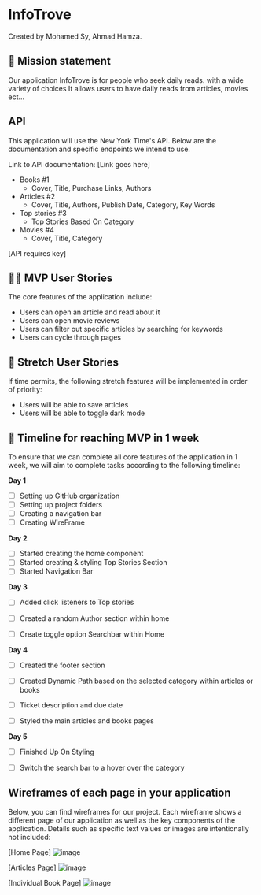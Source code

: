 # InfoTrove

Created by Mohamed Sy, Ahmad Hamza.

## 🚀 Mission statement

Our application InfoTrove is for people who seek daily reads. with a wide variety of choices It allows users to have daily reads from articles, movies ect...

## API

This application will use the New York Time's API. Below are the documentation and specific endpoints we intend to use.

Link to API documentation: [Link goes here]
- Books  #1
  - Cover, Title, Purchase Links, Authors
- Articles #2
  - Cover, Title, Authors, Publish Date, Category, Key Words
- Top stories #3
  - Top Stories Based On Category
- Movies #4
  - Cover, Title, Category

[API requires key]

## 👩‍💻 MVP User Stories

The core features of the application include:

- Users can open an article and read about it
- Users can open movie reviews
- Users can filter out specific articles by searching for keywords
- Users can cycle through pages

## 🤔 Stretch User Stories

If time permits, the following stretch features will be implemented in order of priority:

- Users will be able to save articles
- Users will be able to toggle dark mode

## 📆 Timeline for reaching MVP in 1 week

To ensure that we can complete all core features of the application in 1 week, we will aim to complete tasks according to the following timeline:

**Day 1**

- [ ] Setting up GitHub organization
- [ ] Setting up project folders
- [ ] Creating a navigation bar
- [ ] Creating WireFrame

**Day 2**

- [ ] Started creating the home component 
- [ ] Started creating & styling Top Stories Section
- [ ] Started Navigation Bar 

**Day 3**

- [ ]  Added click listeners to Top stories
- [ ]  Created a random Author section within home
- [ ]  Create toggle option Searchbar within Home 


**Day 4**

- [ ]  Created the footer section 
- [ ]  Created Dynamic Path based on the selected category within articles or books 
- [ ]  Ticket description and due date
- [ ]  Styled the main articles and books pages 


**Day 5**

- [ ]  Finished Up On Styling 
- [ ]  Switch the search bar to a hover over the category 


## Wireframes of each page in your application

Below, you can find wireframes for our project. Each wireframe shows a different page of our application as well as the key components of the application. Details such as specific text values or images are intentionally not included:

[Home Page]
![image](https://github.com/InfoTrove/InfoTrove/assets/146132911/f591361a-ec97-4780-a060-66043dbad480)


[Articles Page]
![image](https://github.com/InfoTrove/InfoTrove/assets/146132911/8c118b72-6228-48b6-9e75-e6e0184deda9)

[Individual Book Page]
![image](https://github.com/InfoTrove/InfoTrove/assets/146132911/796a97cd-979e-4bc3-bd7a-235b13c4aaf1)
